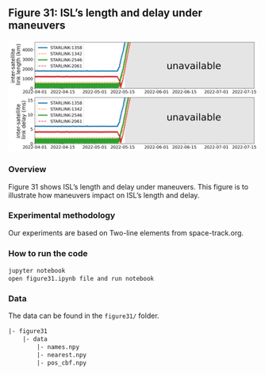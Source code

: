 ## Figure 31:  ISL’s length and delay under maneuvers

<div align=center><img src="./figure31.png" width=""></div>

### Overview
Figure 31 shows ISL’s length and delay under maneuvers.
This figure is to illustrate how maneuvers impact on ISL’s length and delay.


### Experimental methodology
Our experiments are based on Two-line elements from space-track.org.


### How to run the code
```
jupyter notebook
open figure31.ipynb file and run notebook
```

### Data
The data can be found in the `figure31/` folder.

	|- figure31
		|- data
			|- names.npy
			|- nearest.npy
			|- pos_cbf.npy